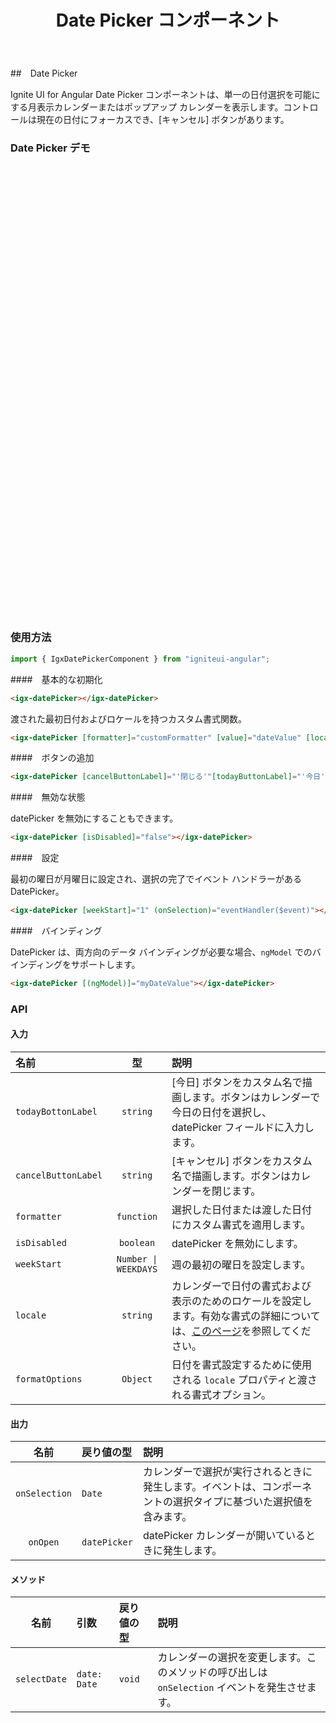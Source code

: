 ﻿---
title: Date Picker コンポーネント
_description: Ignite UI for Angular Date Picker コントロールを使用して web アプリケーションにカレンダーから日付を選択する機能を追加できます。
_keywords: Ignite UI for Angular, UI コントロール, Angular ウィジェット, web ウィジェット, UI ウィジェット, Angular, ネイティブ Angular コンポーネント スィート, ネイティブ Angular コントロール, ネイティブ Angular コンポーネント ライブラリ, Angular Date Picker コンポーネント, Angular Date Picker コントロール
---

##　Date Picker
<p class="highlight">Ignite UI for Angular Date Picker コンポーネントは、単一の日付選択を可能にする月表示カレンダーまたはポップアップ カレンダーを表示します。コントロールは現在の日付にフォーカスでき、[キャンセル] ボタンがあります。</p>
<div class="divider"></div>

### Date Picker デモ
<div class="sample-container" style="height: 720px">
    <iframe frameborder="0" seamless width="100%" height="100%" src="https://{environment:demosBaseUrl}/datepicker"></iframe>
</div>
<div class="divider--half"></div>

### 使用方法
```typescript
import { IgxDatePickerComponent } from "igniteui-angular";
```

####　基本的な初期化
<div class="divider--half"></div>

```html
<igx-datePicker></igx-datePicker>
```

渡された最初日付およびロケールを持つカスタム書式関数。

```html
<igx-datePicker [formatter]="customFormatter" [value]="dateValue" [locale]="'en-US'"></igx-datePicker>
```

####　ボタンの追加
<div class="divider--half"></div>

```html
<igx-datePicker [cancelButtonLabel]="'閉じる'"[todayButtonLabel]="'今日'"></igx-datePicker>
```

####　無効な状態

datePicker を無効にすることもできます。

```html
<igx-datePicker [isDisabled]="false"></igx-datePicker>
```

####　設定

最初の曜日が月曜日に設定され、選択の完了でイベント ハンドラーがある DatePicker。

```html
<igx-datePicker [weekStart]="1" (onSelection)="eventHandler($event)"></igx-datePicker>
```

####　バインディング

DatePicker は、両方向のデータ バインディングが必要な場合、`ngModel` でのバインディングをサポートします。

```html
<igx-datePicker [(ngModel)]="myDateValue"></igx-datePicker>
```
<div class="divider"></div>

### API

#### 入力
<div class="divider--half"></div>

| 名前   |      型      |  説明 |
|:----------|:-------------:|:------|
| `todayBottonLabel` | `string` | [今日] ボタンをカスタム名で描画します。ボタンはカレンダーで今日の日付を選択し、datePicker フィールドに入力します。 |
| `cancelButtonLabel` | `string` | [キャンセル] ボタンをカスタム名で描画します。ボタンはカレンダーを閉じます。 |
| `formatter` | `function` | 選択した日付または渡した日付にカスタム書式を適用します。 |
| `isDisabled` | `boolean` | datePicker を無効にします。 |
| `weekStart`| `Number \| WEEKDAYS` | 週の最初の曜日を設定します。 |
| `locale` | `string` | カレンダーで日付の書式および表示のためのロケールを設定します。有効な書式の詳細については、[このページ](https://developer.mozilla.org/en-US/docs/Web/JavaScript/Reference/Global_Objects/Intl)を参照してください。 |
| `formatOptions` | `Object` | 日付を書式設定するために使用される `locale` プロパティと渡される書式オプション。 |

#### 出力
<div class="divider--half"></div>

| 名前 | 戻り値の型 | 説明 |
|:--:|:---|:---|
| `onSelection` | `Date` | カレンダーで選択が実行されるときに発生します。イベントは、コンポーネントの選択タイプに基づいた選択値を含みます。 |
| `onOpen`  | `datePicker` | datePicker カレンダーが開いているときに発生します。  |

#### メソッド
<div class="divider--half"></div>

| 名前   | 引数 | 戻り値の型 | 説明 |
|:----------:|:------|:------|:------|
| `selectDate` | `date: Date` | `void` | カレンダーの選択を変更します。このメソッドの呼び出しは `onSelection` イベントを発生させます。 |

<div class="divider--half"></div>
